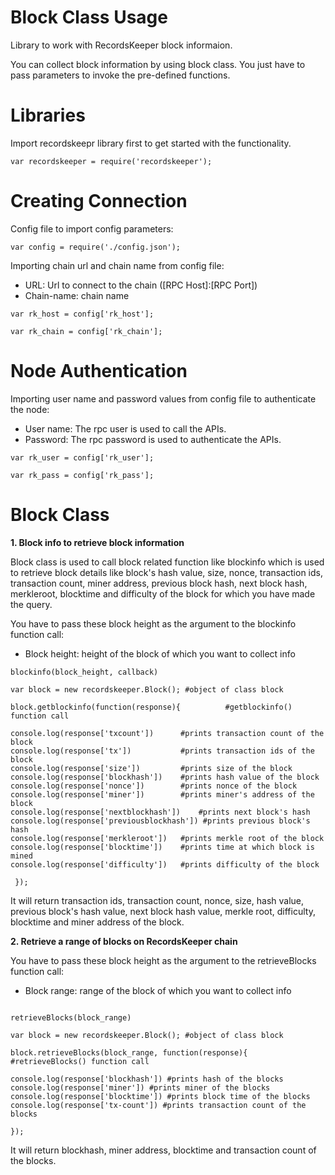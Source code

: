 Block Class Usage 
========================

Library to work with RecordsKeeper block informaion.

You can collect block information by using block class. You just have to
pass parameters to invoke the pre-defined functions.

Libraries
=========

Import recordskeepr library first to get started with the functionality.

``` {.sourceCode .nodejs}
var recordskeeper = require('recordskeeper');  
```

Creating Connection
===================

Config file to import config parameters:

``` {.sourceCode .nodejs}
var config = require('./config.json');
```

Importing chain url and chain name from config file:

-   URL: Url to connect to the chain (\[RPC Host\]:\[RPC Port\])
-   Chain-name: chain name

``` {.sourceCode .nodejs}
var rk_host = config['rk_host'];

var rk_chain = config['rk_chain'];
```

Node Authentication
===================

Importing user name and password values from config file to authenticate
the node:

-   User name: The rpc user is used to call the APIs.
-   Password: The rpc password is used to authenticate the APIs.

``` {.sourceCode .nodejs}
var rk_user = config['rk_user'];

var rk_pass = config['rk_pass'];
```

Block Class
===========

<div class="Block">

**1. Block info to retrieve block information**

</div>

Block class is used to call block related function like blockinfo which
is used to retrieve block details like block's hash value, size, nonce,
transaction ids, transaction count, miner address, previous block hash,
next block hash, merkleroot, blocktime and difficulty of the block for
which you have made the query.

You have to pass these block height as the argument to the blockinfo
function call:

-   Block height: height of the block of which you want to collect info

``` {.sourceCode .nodejs}
blockinfo(block_height, callback)

var block = new recordskeeper.Block(); #object of class block

block.getblockinfo(function(response){          #getblockinfo() function call 

console.log(response['txcount'])      #prints transaction count of the block
console.log(response['tx'])           #prints transaction ids of the block
console.log(response['size'])         #prints size of the block
console.log(response['blockhash'])    #prints hash value of the block
console.log(response['nonce'])        #prints nonce of the block
console.log(response['miner'])        #prints miner's address of the block
console.log(response['nextblockhash'])    #prints next block's hash
console.log(response['previousblockhash']) #prints previous block's hash
console.log(response['merkleroot'])   #prints merkle root of the block
console.log(response['blocktime'])    #prints time at which block is mined
console.log(response['difficulty'])   #prints difficulty of the block

 });
```

It will return transaction ids, transaction count, nonce, size, hash
value, previous block's hash value, next block hash value, merkle root,
difficulty, blocktime and miner address of the block.

**2. Retrieve a range of blocks on RecordsKeeper chain**

You have to pass these block height as the argument to the
retrieveBlocks function call:

-   Block range: range of the block of which you want to collect info

``` {.sourceCode .nodejs}

retrieveBlocks(block_range)

var block = new recordskeeper.Block(); #object of class block

block.retrieveBlocks(block_range, function(response){ #retrieveBlocks() function call

console.log(response['blockhash']) #prints hash of the blocks
console.log(response['miner']) #prints miner of the blocks
console.log(response['blocktime']) #prints block time of the blocks
console.log(response['tx-count']) #prints transaction count of the blocks

});
```

It will return blockhash, miner address, blocktime and transaction count
of the blocks.
